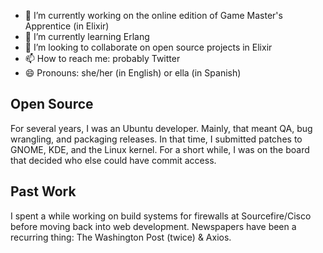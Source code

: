 

<!--
**maco/maco** is a ✨ _special_ ✨ repository because its `README.md` (this file) appears on your GitHub profile.

Here are some ideas to get you started:

- 🔭 I’m currently working on ...
- 🌱 I’m currently learning ...
- 👯 I’m looking to collaborate on ...
- 🤔 I’m looking for help with ...
- 💬 Ask me about ...
- 📫 How to reach me: ...
- 😄 Pronouns: ...
- ⚡ Fun fact: ...
-->

- 🔭 I’m currently working on the online edition of Game Master's Apprentice (in Elixir)
- 🌱 I’m currently learning Erlang
- 👯 I’m looking to collaborate on open source projects in Elixir
- 📫 How to reach me: probably Twitter
- 😄 Pronouns: she/her (in English) or ella (in Spanish)

## Open Source
For several years, I was an Ubuntu developer. Mainly, that meant QA, bug wrangling, and packaging releases. In that time, I submitted patches to GNOME, KDE, and the Linux kernel. For a short while, I was on the board that decided who else could have commit access.

## Past Work
I spent a while working on build systems for firewalls at Sourcefire/Cisco before moving back into web development. Newspapers have been a recurring thing: The Washington Post (twice) & Axios.  
